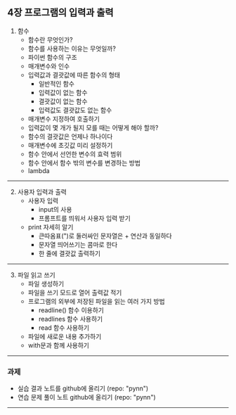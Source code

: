 ## 4장 프로그램의 입력과 출력

1. 함수
   - 함수란 무엇인가?
   - 함수를 사용하는 이유는 무엇일까?
   - 파이썬 함수의 구조
   - 매개변수와 인수
   - 입력값과 결괏값에 따른 함수의 형태
     - 일반적인 함수
     - 입력값이 없는 함수
     - 결괏값이 없는 함수
     - 입력값도 결괏값도 없는 함수
   - 매개변수 지정하여 호출하기
   - 입력값이 몇 개가 될지 모를 때는 어떻게 해야 할까?
   - 함수의 결괏값은 언제나 하나이다
   - 매개변수에 초깃값 미리 설정하기
   - 함수 안에서 선언한 변수의 효력 범위
   - 함수 안에서 함수 밖의 변수를 변경하는 방법
   - lambda
---
2. 사용자 입력과 출력
   - 사용자 입력
     - input의 사용
     - 프롬프트를 띄워서 사용자 입력 받기
   - print 자세히 알기
     - 큰따옴표(")로 둘러싸인 문자열은 + 연산과 동일하다
     - 문자열 띄어쓰기는 콤마로 한다
     - 한 줄에 결괏값 출력하기
---
3. 파일 읽고 쓰기
   - 파일 생성하기
   - 파일을 쓰기 모드로 열어 출력값 적기
   - 프로그램의 외부에 저장된 파일을 읽는 여러 가지 방법
     - readline() 함수 이용하기
     - readlines 함수 사용하기
     - read 함수 사용하기
   - 파일에 새로운 내용 추가하기
   - with문과 함께 사용하기
---                   
### 과제
- 실습 결과 노트를 github에 올리기 (repo: "pynn")
- 연습 문제 풀이 노트 github에 올리기 (repo: "pynn")
---
